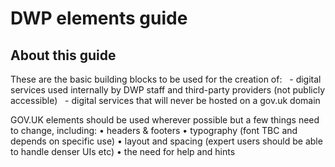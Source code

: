 # DWP elements guide

## About this guide

These are the basic building blocks to be used for the creation of:
  - digital services used internally by DWP staff and third-party providers (not publicly accessible)
  - digital services that will never be hosted on a gov.uk domain  

GOV.UK elements should be used wherever possible but a few things need to change, including:
•	headers & footers
•	typography (font TBC and depends on specific use)
•	layout and spacing (expert users should be able to handle denser UIs etc)
•	the need for help and hints
